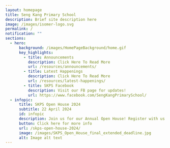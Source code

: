 ```yaml
---
layout: homepage
title: Seng Kang Primary School
description: Brief site description here
image: /images/isomer-logo.svg
permalink: /
notification: ""
sections:
  - hero:
      background: /images/HomePageBackground/home.gif
      key_highlights:
        - title: Announcements
          description: Click Here To Read More
          url: /resources/announcements/
        - title: Latest Happenings
          description: Click Here To Read More
          url: /resources/latest-happenings/
        - title: SKPS Facebook
          description: Visit our FB page for updates!
          url: https://www.facebook.com/SengKangPrimarySchool/
  - infopic:
      title: SKPS Open House 2024
      subtitle: 22 April 2024
      id: infopic
      description: Join us for our Annual Open House! Register with us by 10 May!
      button: Click here for more info
      url: /skps-open-house-2024/
      image: /images/SKPS_Open_House_final_extended_deadline.jpg
      alt: Image alt text
---
```

